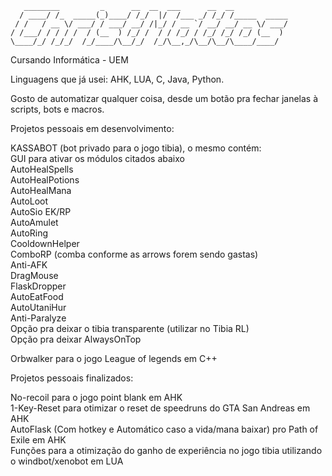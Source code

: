 ```
   ________         _      __  __  ___      __  __            
  / ____/ /_  _____(_)____/ /_/  |/  /___ _/ /_/ /_____  _____
 / /   / __ \/ ___/ / ___/ __/ /|_/ / __ `/ __/ __/ __ \/ ___/
/ /___/ / / / /  / (__  ) /_/ /  / / /_/ / /_/ /_/ /_/ (__  ) 
\____/_/ /_/_/  /_/____/\__/_/  /_/\__,_/\__/\__/\____/____/  
```                                                              
                                                            
                                                                                                                                                          
Cursando Informática - UEM

Linguagens que já usei: AHK, LUA, C, Java, Python.

Gosto de automatizar qualquer coisa, desde um botão pra fechar janelas à scripts, bots e macros.

Projetos pessoais em desenvolvimento: 

KASSABOT (bot privado para o jogo tibia), o mesmo contém:  
GUI para ativar os módulos citados abaixo  
AutoHealSpells  
AutoHealPotions  
AutoHealMana  
AutoLoot  
AutoSio EK/RP  
AutoAmulet  
AutoRing  
CooldownHelper  
ComboRP (comba conforme as arrows forem sendo gastas)  
Anti-AFK  
DragMouse  
FlaskDropper  
AutoEatFood  
AutoUtaniHur  
Anti-Paralyze  
Opção pra deixar o tibia transparente (utilizar no Tibia RL)  
Opção pra deixar AlwaysOnTop  

Orbwalker para o jogo League of legends em C++  

Projetos pessoais finalizados:   

No-recoil para o jogo point blank em AHK  
1-Key-Reset para otimizar o reset de speedruns do GTA San Andreas em AHK  
AutoFlask (Com hotkey e Automático caso a vida/mana baixar) pro Path of Exile em AHK   
Funções para a otimização do ganho de experiência no jogo tibia utilizando o windbot/xenobot em LUA  
